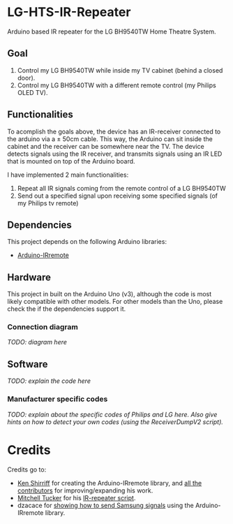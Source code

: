 # LG-HTS-IR-Repeater
Arduino based IR repeater for the LG BH9540TW Home Theatre System.

## Goal
1. Control my LG BH9540TW while inside my TV cabinet (behind a closed door).
2. Control my LG BH9540TW with a different remote control (my Philips OLED TV).

## Functionalities
To acomplish the goals above, the device has an IR-receiver connected to the arduino via a ± 50cm cable. This way, the Arduino can sit inside the cabinet and the receiver can be somewhere near the TV. The device detects signals using the IR receiver, and transmits signals using an IR LED that is mounted on top of the Arduino board.

I have implemented 2 main functionalities:
1. Repeat all IR signals coming from the remote control of a LG BH9540TW
2. Send out a specified signal upon receiving some specified signals (of my Philips tv remote)

## Dependencies
This project depends on the following Arduino libraries:
- [Arduino-IRremote](https://github.com/Arduino-IRremote/Arduino-IRremote)

## Hardware
This project in built on the Arduino Uno (v3), although the code is most likely compatible with other models. For other models than the Uno, please check the if the dependencies support it.

### Connection diagram
_TODO: diagram here_

## Software
_TODO: explain the code here_

### Manufacturer specific codes
_TODO: explain about the specific codes of Philips and LG here. Also give hints on how to detect your own codes (using the ReceiverDumpV2 script)._


# Credits

Credits go to:
- [Ken Shirriff](https://github.com/shirriff) for creating the Arduino-IRremote library, and [all the contributors](https://github.com/Arduino-IRremote/Arduino-IRremote/blob/master/Contributors.md) for improving/expanding his work.
- [Mitchell Tucker](https://github.com/MitchTODO) for his [IR-repeater script](https://github.com/MitchTODO/Arduino-IR-repeater/blob/master/irRepeater.ino).
- dzacace for [showing how to send Samsung signals](https://forum.arduino.cc/index.php?topic=591256.0) using the Arduino-IRremote library.
